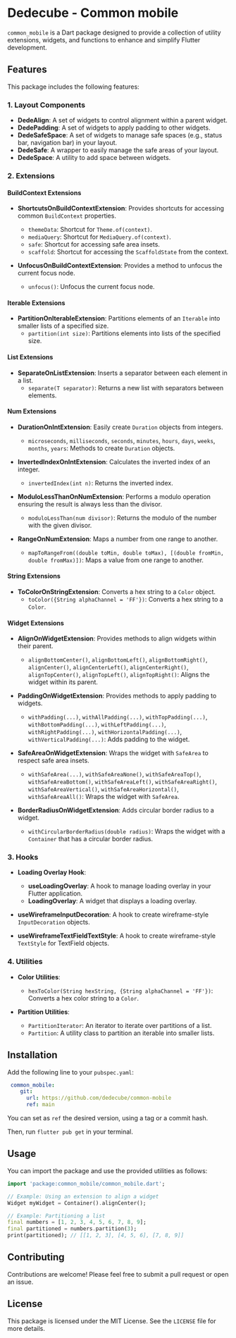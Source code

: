 # Dedecube - Common mobile

`common_mobile` is a Dart package designed to provide a collection of utility extensions, widgets, and functions to enhance and simplify Flutter development.

## Features

This package includes the following features:

### 1. Layout Components

- **DedeAlign**: A set of widgets to control alignment within a parent widget.
- **DedePadding**: A set of widgets to apply padding to other widgets.
- **DedeSafeSpace**: A set of widgets to manage safe spaces (e.g., status bar, navigation bar) in your layout.
- **DedeSafe**: A wrapper to easily manage the safe areas of your layout.
- **DedeSpace**: A utility to add space between widgets.

### 2. Extensions

#### **BuildContext Extensions**
- **ShortcutsOnBuildContextExtension**: Provides shortcuts for accessing common `BuildContext` properties.
  - `themeData`: Shortcut for `Theme.of(context)`.
  - `mediaQuery`: Shortcut for `MediaQuery.of(context)`.
  - `safe`: Shortcut for accessing safe area insets.
  - `scaffold`: Shortcut for accessing the `ScaffoldState` from the context.
  
- **UnfocusOnBuildContextExtension**: Provides a method to unfocus the current focus node.
  - `unfocus()`: Unfocus the current focus node.

#### **Iterable Extensions**
- **PartitionOnIterableExtension**: Partitions elements of an `Iterable` into smaller lists of a specified size.
  - `partition(int size)`: Partitions elements into lists of the specified size.

#### **List Extensions**
- **SeparateOnListExtension**: Inserts a separator between each element in a list.
  - `separate(T separator)`: Returns a new list with separators between elements.

#### **Num Extensions**
- **DurationOnIntExtension**: Easily create `Duration` objects from integers.
  - `microseconds`, `milliseconds`, `seconds`, `minutes`, `hours`, `days`, `weeks`, `months`, `years`: Methods to create `Duration` objects.

- **InvertedIndexOnIntExtension**: Calculates the inverted index of an integer.
  - `invertedIndex(int n)`: Returns the inverted index.

- **ModuloLessThanOnNumExtension**: Performs a modulo operation ensuring the result is always less than the divisor.
  - `moduloLessThan(num divisor)`: Returns the modulo of the number with the given divisor.

- **RangeOnNumExtension**: Maps a number from one range to another.
  - `mapToRangeFrom((double toMin, double toMax), [(double fromMin, double fromMax)])`: Maps a value from one range to another.

#### **String Extensions**
- **ToColorOnStringExtension**: Converts a hex string to a `Color` object.
  - `toColor({String alphaChannel = 'FF'})`: Converts a hex string to a `Color`.

#### **Widget Extensions**
- **AlignOnWidgetExtension**: Provides methods to align widgets within their parent.
  - `alignBottomCenter()`, `alignBottomLeft()`, `alignBottomRight()`, `alignCenter()`, `alignCenterLeft()`, `alignCenterRight()`, `alignTopCenter()`, `alignTopLeft()`, `alignTopRight()`: Aligns the widget within its parent.

- **PaddingOnWidgetExtension**: Provides methods to apply padding to widgets.
  - `withPadding(...)`, `withAllPadding(...)`, `withTopPadding(...)`, `withBottomPadding(...)`, `withLeftPadding(...)`, `withRightPadding(...)`, `withHorizontalPadding(...)`, `withVerticalPadding(...)`: Adds padding to the widget.

- **SafeAreaOnWidgetExtension**: Wraps the widget with `SafeArea` to respect safe area insets.
  - `withSafeArea(...)`, `withSafeAreaNone()`, `withSafeAreaTop()`, `withSafeAreaBottom()`, `withSafeAreaLeft()`, `withSafeAreaRight()`, `withSafeAreaVertical()`, `withSafeAreaHorizontal()`, `withSafeAreaAll()`: Wraps the widget with `SafeArea`.

- **BorderRadiusOnWidgetExtension**: Adds circular border radius to a widget.
  - `withCircularBorderRadius(double radius)`: Wraps the widget with a `Container` that has a circular border radius.

### 3. Hooks

- **Loading Overlay Hook**:
  - **useLoadingOverlay**: A hook to manage loading overlay in your Flutter application.
  - **LoadingOverlay**: A widget that displays a loading overlay.

- **useWireframeInputDecoration**: A hook to create wireframe-style `InputDecoration` objects.

- **useWireframeTextFieldTextStyle**: A hook to create wireframe-style `TextStyle` for TextField objects.

### 4. Utilities

- **Color Utilities**:
  - `hexToColor(String hexString, {String alphaChannel = 'FF'})`: Converts a hex color string to a `Color`.

- **Partition Utilities**:
  - `PartitionIterator`: An iterator to iterate over partitions of a list.
  - `Partition`: A utility class to partition an iterable into smaller lists.

## Installation

Add the following line to your `pubspec.yaml`:

```yaml
 common_mobile:
    git:
      url: https://github.com/dedecube/common-mobile
      ref: main
```

You can set as `ref` the desired version, using a tag or a commit hash.

Then, run `flutter pub get` in your terminal.

## Usage

You can import the package and use the provided utilities as follows:

```dart
import 'package:common_mobile/common_mobile.dart';

// Example: Using an extension to align a widget
Widget myWidget = Container().alignCenter();

// Example: Partitioning a list
final numbers = [1, 2, 3, 4, 5, 6, 7, 8, 9];
final partitioned = numbers.partition(3);
print(partitioned); // [[1, 2, 3], [4, 5, 6], [7, 8, 9]]
```

## Contributing

Contributions are welcome! Please feel free to submit a pull request or open an issue.

## License

This package is licensed under the MIT License. See the `LICENSE` file for more details.
